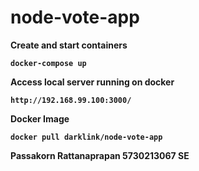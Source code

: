 # node-vote-app

<b>Create and start containers

```
docker-compose up
```

<b>Access local server running on docker
```
http://192.168.99.100:3000/
```

<b>Docker Image
```
docker pull darklink/node-vote-app
```

Passakorn Rattanaprapan
5730213067 SE
